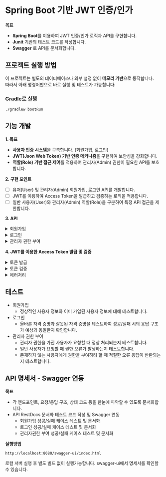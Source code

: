 # **Spring Boot 기반 JWT 인증/인가**
**목표**
- **Spring Boot**를 이용하여 JWT 인증/인가 로직과 API를 구현합니다.
- **Junit** 기반의 테스트 코드를 작성합니다.
- **Swagger** 로 API를 문서화합니다.

## 프로젝트 실행 방법

이 프로젝트는 별도의 데이터베이스나 외부 설정 없이 **메모리 기반**으로 동작합니다.  
따라서 아래 명령어만으로 바로 실행 및 테스트가 가능합니다:

### Gradle로 실행

```bash
./gradlew bootRun
```

## 기능 개발

<aside>

 **1. 목표**

- **사용자 인증 시스템**을 구축합니다. (회원가입, 로그인)
- **JWT(Json Web Token) 기반 인증 메커니즘**을 구현하여 보안성을 강화합니다.
- **역할(Role) 기반 접근 제어**를 적용하여 관리자(Admin) 권한이 필요한 API를 보호합니다.
</aside>

<aside>

**2. 구현 포인트**

- [ ]  유저(User) 및 관리자(Admin) 회원가입, 로그인 API를 개발합니다.
- [ ]  JWT를 이용하여 Access Token을 발급하고 검증하는 로직을 적용합니다.
- [ ]  일반 사용자(User)와 관리자(Admin) 역할(Role)을 구분하여 특정 API 접근을 제한합니다.
</aside>

**3. API**
<details>
<summary>회원가입</summary>
  
  - **HTTP Method:** POST
  - **URL**: `0.0.0.0:8080/v1/auth/signup`
  - **Request Body**
    ```json
    {
      "username": "JIN HO",
      "password": "12341234",
      "nickname": "Mentos"
    }
    ```
  - **Response Body**
    - 성공
    ```json
      {
        "username": "JIN HO",
        "nickname": "Mentos",
        "roles": [
          {
            "role": "USER"
          }
        ]
      }
    ```
    - 실패(중복가입)
    ```json
      {
        "error": {
          "code": "USER_ALREADY_EXISTS",
          "message": "이미 가입된 사용자입니다."
        }
      }
    ```

</details>
<details>
<summary>로그인</summary>

  - **HTTP Method:** POST
  - **URL**: `0.0.0.0:8080/v1/auth/login`
  - **Request Body**
    ```json
      {
        "username": "JIN HO",
        "password": "12341234"
      }
    ```
  - **Response Body**
    - 성공
    ```json
      {
        "token": "eKDIkdfjoakIdkfjpekdkcjdkoIOdjOKJDFOlLDKFJKL"
      }
    ```
    - 실패(잘못된 계정 정보)
    ```json
      {
        "error": {
          "code": "INVALID_CREDENTIALS",
          "message": "아이디 또는 비밀번호가 올바르지 않습니다."
        }
      }
    ```
</details>
<details>
<summary>관리자 권한 부여</summary>

  - **HTTP Method:** PATCH
  - **URL**: `0.0.0.0:8080/v1/users/{userId}/roles`
  - **Path Variable 예시**
    ```
      v1/users/8865620366019808792/roles
    ```
  - **Response Body**
    - 성공
    ```json
      {
        "username": "JIN HO",
        "nickname": "Mentos",
        "roles": [
          {
            "role": "Admin"
          }
        ]
      }
    ```
    - 실패(권한 부적)
    ```json
      {
        "error": {
          "code": "ACCESS_DENIED",
          "message": "관리자 권한이 필요한 요청입니다. 접근 권한이 없습니다."
        }
      }
    ```
</details>

**4. JWT를 이용한 Access Token 발급 및 검증**
<details>
<summary>토큰 발급</summary>

  - 토큰은 비밀 키로 서명되었으며, 만료 시간은 1시간입니다.
  - 토큰 구조
    - **Header**: 알고리즘 및 토큰 유형 정보
    - **Payload**: 사용자 ID(sub), 역할(roles), 발급 시간(iat), 만료 시간(exp) 등의 정보
    - **Signature**: 헤더와 페이로드가 변조되지 않았음을 확인하는 서명
</details>
<details>
<summary>토큰 검증</summary>

  - 모든 보호된 API 요청에는 HTTP 요청 헤더에 토큰을 포함됩니다.
  - 헤더 형식: `Authorization: Bearer [토큰]`
  - 서버는 아래의 검증을 수행합니다.
    - 토큰 존재 여부 확인
    - 서명 검증 (서버의 비밀 키로 서명 확인)
    - 토큰 만료 여부 확인
    - 토큰에 포함된 권한 정보 추출
    - SecurityContext에 인증 정보 설정
    - 요청한 API에 접근 권한이 있는지 확인
</details>
<details>
<summary>에러처리</summary>

  - 토큰이 유효하지 않거나 만료된 경우, 다음 응답을 반환합니다.
    ```
    {
      "error": {
        "code": "INVALID_TOKEN",
        "message": "유효하지 않은 인증 토큰입니다."
      }
    }
    ```
- 권한이 부족한 경우, 다음 응답을 반환합니다.
    ```
    {
      "error": {
        "code": "ACCESS_DENIED",
        "message": "접근 권한이 없습니다."
      }
    }
    ```  

</details>

## 테스트
- 회원가입
    - 정상적인 사용자 정보와 이미 가입된 사용자 정보에 대해 테스트합니다.
- 로그인
    - 올바른 자격 증명과 잘못된 자격 증명을 테스트하여 성공/실패 시의 응답 구조가 예상과 동일한지 확인합니다.
- 관리자 권한 부여
    - 관리자 권한을 가진 사용자가 요청할 때 정상 처리되는지 테스트합니다.
    - 일반 사용자가 요청할 때 권한 오류가 발생하는지 테스트합니다.
    - 존재하지 않는 사용자에게 권한을 부여하려 할 때 적절한 오류 응답이 반환되는지 테스트합니다.

## API 명세서 - Swagger 연동
**목표**

- 각 엔드포인트, 요청/응답 구조, 상태 코드 등을 한눈에 파악할 수 있도록 문서화합니다.
- API RestDocs 문서화 테스트 코드 작성 및 Swagger 연동
  - 회원가입 성공/실패 케이스 테스트 및 문서화
  - 로그인 성공/실패 케이스 테스트 및 문서화
  - 관리자권한 부여 성공/실패 케이스 테스트 및 문서화

**실행방법**
```
http://localhost:8080/swagger-ui/index.html
```
로컬 서버 실행 후 별도 빌드 없이 실행가능합니다. swagger-ui에서 명세서를 확인할 수 있습니다.





